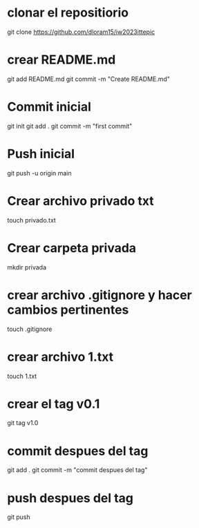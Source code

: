 # clonar el repositiorio
git clone https://github.com/dloram15/iw2023ittepic

# crear README.md
git add README.md
git commit -m "Create README.md"

# Commit inicial
git init
git add .
git commit -m "first commit"

# Push inicial
git push -u origin main

# Crear archivo privado txt
touch privado.txt

# Crear carpeta privada
mkdir privada

# crear archivo .gitignore y hacer cambios pertinentes
touch .gitignore

# crear archivo 1.txt
touch 1.txt

# crear el tag v0.1
git tag v1.0

# commit despues del tag
git add .
git commit -m "commit despues del tag"

# push despues del tag
git push